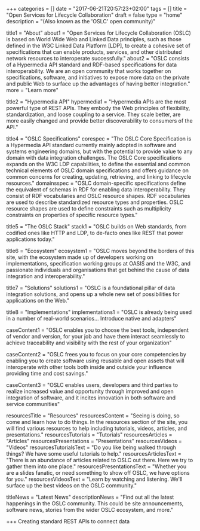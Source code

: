 +++
categories = []
date = "2017-06-21T20:57:23+02:00"
tags = []
title = "Open Services for Lifecycle Collaboration"
draft = false
type = "home"
description = "(Also known as the 'OSLC' open community)"

title1 = "About"
about1 = "Open Services for Lifecycle Collaboration (OSLC) is based on World Wide Web and Linked Data principles, such as those defined in the W3C Linked Data Platform [LDP], to create a cohesive set of specifications that can enable products, services, and other distributed network resources to interoperate successfully."
about2 = "OSLC consists of a Hypermedia API standard and RDF-based specifications for data interoperability. We are an open community that works together on specifications, software, and initiatives to expose more data on the private and public Web to surface up the advantages of having better integration."
more = "Learn more"

title2 = "Hypermedia API"
hypermedia1 = "Hypermedia APIs are the most powerful type of REST APIs. They embody the Web principles of flexibility, standardization, and loose coupling to a service. They scale better, are more easily changed and provide better discoverability to consumers of the API."

title4 = "OSLC Specifications"
corespec = "The OSLC Core Specification is a Hypermedia API standard currently mainly adopted in software and systems engineering domains, but with the potential to provide value to any domain with data integration challenges. The OSLC Core specifications expands on the W3C LDP capabilities, to define the essential and common technical elements of OSLC domain specifications and offers guidance on common concerns for creating, updating, retrieving, and linking to lifecycle resources."
domainsspec = "OSLC domain-specific specifications define the equivalent of schemas in RDF for enabling data interoperability. They consist of RDF vocabularies and OSLC resource shapes. RDF vocabularies are used to describe standardized resource types and properties. OSLC resource shapes are used to define constraints such as multiplicity constraints on properties of specific resource types."

title5 = "The OSLC Stack"
stack1 = "OSLC builds on Web standards, from codified ones like HTTP and LDP, to de-facto ones like REST that power applications today."

title6 = "Ecosystem"
ecosystem1 = "OSLC moves beyond the borders of this site, with the ecosystem made up of developers working on implementations, specification working groups at OASIS and the W3C, and passionate individuals and organisations that get behind the cause of data integration and interoperability."

title7 = "Solutions"
solutions1 = "OSLC is a foundational pillar of data integration solutions, and opens up a whole new set of possibilities for applications on the Web."

title8 = "Implementations"
implementations1 = "OSLC is already being used in a number of real-world scenarios... Introduce native and adapters"

caseContent1 = "OSLC enables you to choose the best tools, independent of vendor and version, for your job and have them interact seamlessly to achieve traceability and visibility with the rest of your organization"

caseContent2 = "OSLC frees you to focus on your core competencies by enabling you to create software using reusable and open assets that will interoperate with other tools both inside and outside your influence providing time and cost savings."

caseContent3 = "OSLC enables users, developers and third parties to realize increased value and opportunity through improved and open integration of software, and it incites innovation in both software and service communities"

resourcesTitle = "Resources"
resourcesContent = "Seeing is doing, so come and learn how to do things. In the resources section of the site, you will find various resources to help including tutorials, videos, articles, and presentations."
resourcesTutorials = "Tutorials"
resourcesArticles = "Articles"
resourcesPresentations = "Presentations"
resourcesVideos = "Videos"
resourcesTutorialsText = "Do you like being walked through things? We have some useful tutorials to help."
resourcesArticlesText = "There is an abundance of articles related to OSLC out there. Here we try to gather them into one place."
resourcesPresentationsText = "Whether you are a slides fanatic, or need something to show off OSLC, we have options for you."
resourcesVideosText = "Learn by watching and listening. We'll surface up the best videos on the OSLC community."

titleNews = "Latest News"
descriptionNews = "Find out all the latest happenings in the OSLC community. This could be site announcements, software news, stories from the wider OSLC ecosystem, and more."

+++
Creating standard REST APIs to connect data
